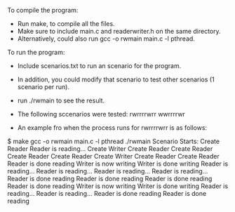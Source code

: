 To compile the program:
- Run make, to compile all the files.
- Make sure to include main.c and readerwriter.h on the same directory.
- Alternatively, could also run gcc -o rwmain main.c -l pthread.

To run the program:
- Include scenarios.txt to run an scenario for the program.
- In addition, you could modify that scenario to test other scenarios (1 scenario per run). 
- run ./rwmain to see the result.
- The following sccenarios were tested:
  rwrrrrwrr wwrrrrwr  

- An example fro when the process runs for rwrrrrwrr is as follows:

$ make 
gcc     -o    rwmain     main.c   -l    pthread
 ./rwmain
Scenario Starts:
Create Reader
Reader is reading...
Create Writer
Create Reader
Create Reader
Create Reader
Create Reader
Create Writer
Create Reader
Create Reader
Reader is done reading
Writer is now writing
Writer is done writing
Reader is reading...
Reader is reading...
Reader is reading...
Reader is reading...
Reader is done reading
Reader is done reading
Reader is done reading
Reader is done reading
Writer is now writing
Writer is done writing
Reader is reading...
Reader is reading...
Reader is done reading
Reader is done reading

